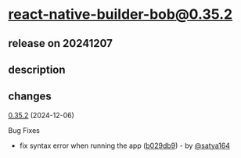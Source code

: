 # react-native-builder-bob@0.35.2

## release on 20241207
## description
## changes
<a href="https://github.com/callstack/react-native-builder-bob/compare/react-native-builder-bob@0.35.1...react-native-builder-bob@0.35.2">0.35.2</a> (2024-12-06)

Bug Fixes

* fix syntax error when running the app (<a href="https://github.com/callstack/react-native-builder-bob/commit/b029db94aed3c7f4adba7833668ebd146fc1470e">b029db9</a>) - by <a class="user-mention notranslate" data-hovercard-type="user" data-hovercard-url="/users/satya164/hovercard" data-octo-click="hovercard-link-click" data-octo-dimensions="link_type:self" href="https://github.com/satya164">@satya164</a>

